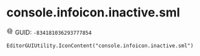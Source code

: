 # console.infoicon.inactive.sml
![](/img/console.infoicon.inactive.sml.png)
GUID: `-834181036293777854`
```
EditorGUIUtility.IconContent("console.infoicon.inactive.sml")
```
